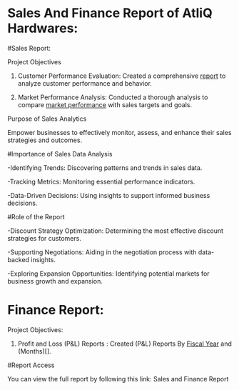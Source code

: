 # Sales And Finance Report of AtliQ Hardwares:
#Sales Report:

Project Objectives
1. Customer Performance Evaluation:
Created a comprehensive [report](Customer_NetSales_Performance.pdf) to analyze customer performance and behavior.

2. Market Performance Analysis:
Conducted a thorough analysis to compare [market performance](https://github.com/anjali-025/Sales-And-Finance-Report/blob/main/Market_Performance%20Vs%20Target.pdf) with sales targets and goals.

Purpose of Sales Analytics

Empower businesses to effectively monitor, assess, and enhance their sales strategies and outcomes.

#Importance of Sales Data Analysis

-Identifying Trends: Discovering patterns and trends in sales data.

-Tracking Metrics: Monitoring essential performance indicators.

-Data-Driven Decisions: Using insights to support informed business decisions.

#Role of the Report

-Discount Strategy Optimization: Determining the most effective discount strategies for customers.

-Supporting Negotiations: Aiding in the negotiation process with data-backed insights.

-Exploring Expansion Opportunities: Identifying potential markets for business growth and expansion.

# Finance Report:

Project Objectives:

1. Profit and Loss (P&L) Reports : Created (P&L) Reports By [Fiscal Year](https://github.com/anjali-025/Sales-And-Finance-Report/blob/main/P%20%26%20L%20By%20Fiscal%20Month.pdf) and (Months)[].

#Report Access

You can view the full report by following this link: Sales and Finance Report
 
 





